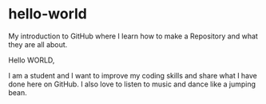 # hello-world
My introduction to GitHub where I learn how to make a Repository and what they are all about.

Hello WORLD,


I am a student and I want to improve my coding skills and share what I have done here on GitHub. I also love to listen to music and dance like a jumping bean.
